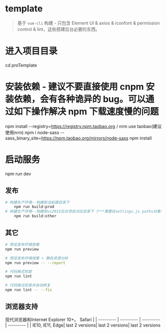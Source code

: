 # template

> 基于 `vue-cli` 构建 - 只包含 Element UI & axios & iconfont & permission control & lint，这些搭建后台必要的东西。   

# 进入项目目录
cd proTemplate

# 安装依赖 - 建议不要直接使用 cnpm 安装依赖，会有各种诡异的 bug。可以通过如下操作解决 npm 下载速度慢的问题
npm install --registry=https://registry.npm.taobao.org / nrm use taobao(建议使用nrm)
npm i node-sass --sass_binary_site=https://npm.taobao.org/mirrors/node-sass
npm install  

# 启动服务
npm run dev 

## 发布

```bash 
# 构建生产环境--构建到当前跟目录下
    npm run build:prod
# 构建生产环境--构建到vs2015后台项目对应目录下（***需要在settings.js paths对象写入自己的git名称及自己项目的路径，否则不能使用）
    npm run build:other
```

## 其它

```bash
# 预览发布环境效果
npm run preview

# 预览发布环境效果 + 静态资源分析
npm run preview -- --report

# 代码格式检查
npm run lint

# 代码格式检查并自动修复
npm run lint -- --fix
``` 
 

## 浏览器支持

现代浏览器和Internet Explorer 10+。
Safari |
| --------- | --------- | --------- | --------- |
| IE10, IE11, Edge| last 2 versions| last 2 versions| last 2 versions  